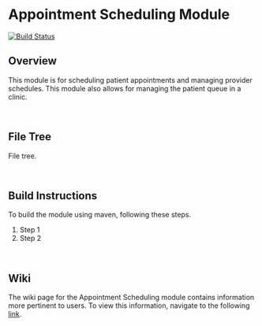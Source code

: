 Appointment Scheduling Module
==========================
[![Build Status](https://travis-ci.org/openmrs/openmrs-module-appointmentscheduling.svg?branch=master)](https://travis-ci.org/openmrs/openmrs-module-appointmentscheduling)

## Overview

This module is for scheduling patient appointments and managing provider schedules.
This module also allows for managing the patient queue in a clinic.

<br>

## File Tree

File tree.

<br>

## Build Instructions

To build the module using maven, following these steps.

1. Step 1
2. Step 2

<br>

## Wiki

The wiki page for the Appointment Scheduling module contains information more pertinent to users. To view this information, navigate to the following [link](https://wiki.openmrs.org/display/docs/Appointment+Scheduling+Module).
